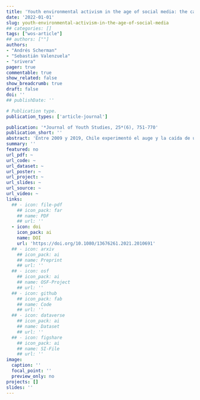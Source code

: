 ```yaml
---
title: 'Youth environmental activism in the age of social media: the case of Chile (2009-2019)'
date: '2022-01-01'
slug: youth-environmental-activism-in-the-age-of-social-media
## categories: []
tags: ["wos-article"]
## authors: [""]
authors:
- "Andrés Scherman"
- "Sebastián Valenzuela"
- "srivera"
pager: true
commentable: true
show_related: false
show_breadcrumb: true
draft: false
doi: ''
## publishDate: ''

# Publication type.
publication_types: ['article-journal']

publication: '*Journal of Youth Studies, 25*(6), 751-770'
publication_short: ''
abstract: 'Entre 2009 y 2019, Chile experimentó el auge y la caída de un poderoso e influyente movimiento ecologista. Este movimiento impulsó protestas masivas contra proyectos energéticos y mineros a gran escala, bloqueando con éxito muchos de ellos. Aunque estas manifestaciones reunieron a personas de todas las edades y orígenes, los jóvenes fueron particularmente activos en la defensa del medio ambiente. Como nativos digitales, los jóvenes pueden experimentar con nuevas formas de implicarse en acciones participativas, especialmente a través de sitios de redes sociales, mensajería instantánea y otras aplicaciones sociales. Usamos datos de las encuestas anuales de Juventud, Participación y Uso de los Medios realizadas entre 2009 y 2019 para estudiar la relación a nivel individual entre los medios sociales y el activismo ambiental entre los jóvenes chilenos. Como era de esperar, encontramos que el uso de los medios sociales se asocia positivamente con la participación en temas ambientales. Sin embargo, esta relación es dinámica, debilitándose gradualmente con el tiempo. Así, nuestros resultados sugieren que los efectos de las redes sociales en el activismo medioambiental dependen de la etapa específica del ciclo de protesta. Concluimos con un debate sobre la relevancia de nuestros resultados y sus limitaciones.'
summary: ''
featured: no
url_pdf: ~
url_code: ~
url_dataset: ~
url_poster: ~
url_project: ~
url_slides: ~
url_source: ~
url_video: ~
links:
  ## - icon: file-pdf
    ## icon_pack: far
    ## name: PDF
    ## url: ''
  - icon: doi
    icon_pack: ai
    name: DOI
    url: 'https://doi.org/10.1080/13676261.2021.2010691'
  ## - icon: arxiv
    ## icon_pack: ai
    ## name: Preprint
    ## url: ''
  ## - icon: osf
    ## icon_pack: ai
    ## name: OSF-Project
    ## url: ''
  ## - icon: github
    ## icon_pack: fab
    ## name: Code
    ## url: ''
  ## - icon: dataverse
    ## icon_pack: ai
    ## name: Dataset
    ## url: ''
  ## - icon: figshare
    ## icon_pack: ai
    ## name: SI-File
    ## url: ''
image:
  caption: ''
  focal_point: ''
  preview_only: no
projects: []
slides: ''
---
```

